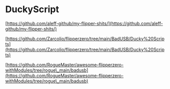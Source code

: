 # DuckyScript

[https://github.com/aleff-github/my-flipper-shits/](https://github.com/aleff-github/my-flipper-shits/)

[https://github.com/Zarcolio/flipperzero/tree/main/BadUSB/Ducky%20Scripts](https://github.com/Zarcolio/flipperzero/tree/main/BadUSB/Ducky%20Scripts)

[https://github.com/RogueMaster/awesome-flipperzero-withModules/tree/rogue\_main/badusb](https://github.com/RogueMaster/awesome-flipperzero-withModules/tree/rogue\_main/badusb)
